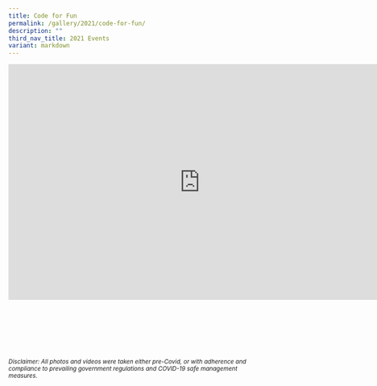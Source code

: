 ```yaml
---
title: Code for Fun
permalink: /gallery/2021/code-for-fun/
description: ""
third_nav_title: 2021 Events
variant: markdown
---
```

<iframe allowfullscreen="true" height="469" width="760" frameborder="0" src="https://docs.google.com/presentation/d/e/2PACX-1vTu-KcuqSAlG3nR8fwbVmaaoyfHKRjegOGSKmPuWYO6u7AIJxDr2GCdqUk3HVw6-8OP80NmQklzraX4/embed?start=true&amp;loop=true&amp;delayms=3000"></iframe>

<br><br><br><br><br><br>
<sup>_Disclaimer: All photos and videos were taken either pre-Covid, or with adherence and compliance to prevailing government regulations and COVID-19 safe management measures._</sup>